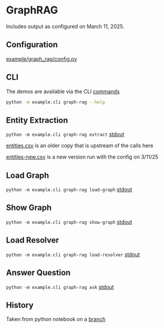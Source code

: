 # GraphRAG

Includes output as configured on March 11, 2025.

## Configuration

[example/graph_rag/config.py](./config.py)

## CLI

The demos are available via the CLI [commands](./typer_app.py)

```bash
python -m example.cli graph-rag --help
```

## Entity Extraction

`python -m example.cli graph-rag extract` [stdout](./output/extract_entities.out)

[entities.csv](./output/entities.csv) is an older copy that is upstream of the calls here

[entities-new.csv](./output/entities.csv) is a new version run with the config on 3/11/25

## Load Graph

`python -m example.cli graph-rag load-graph` [stdout](./output/load_entity_graph.out)

## Show Graph

`python -m example.cli graph-rag show-graph` [stdout](./output/show-graph.out)

## Load Resolver

`python -m example.cli graph-rag load-resolver` [stdout](./output/load_entity_resolver.out)

## Answer Question

`python -m example.cli graph-rag ask` [stdout](./output/answer_question.out)

## History

Taken from python notebook on a [branch](https://github.com/ibm-granite-community/granite-legal-cookbook/blob/158-legal-graph-rag/recipes/Graph/Entity_Extraction_from_NH_Caselaw.ipynb)
